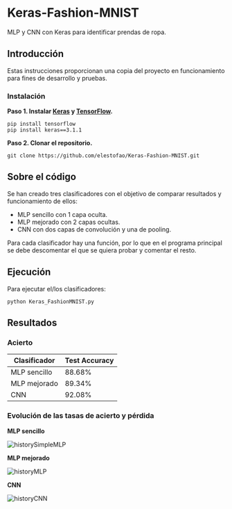 # Keras-Fashion-MNIST

MLP y CNN con Keras para identificar prendas de ropa.

## Introducción

Estas instrucciones proporcionan una copia del proyecto en funcionamiento para fines de desarrollo y pruebas.

### Instalación

**Paso 1. Instalar [Keras](https://github.com/keras-team/keras) y [TensorFlow](https://github.com/tensorflow/tensorflow).**

    pip install tensorflow
    pip install keras==3.1.1

**Paso 2. Clonar el repositorio.**

    git clone https://github.com/elestofao/Keras-Fashion-MNIST.git

## Sobre el código

Se han creado tres clasificadores con el objetivo de comparar resultados y funcionamiento de ellos:

- MLP sencillo con 1 capa oculta.
- MLP mejorado con 2 capas ocultas.
- CNN con dos capas de convolución y una de pooling.

Para cada clasificador hay una función, por lo que en el programa principal se debe descomentar el que se quiera probar y comentar el resto.

## Ejecución

Para ejecutar el/los clasificadores:

    python Keras_FashionMNIST.py

## Resultados
### Acierto

| Clasificador | Test Accuracy |
| --- | --- |
| MLP sencillo | 88.68% |
| MLP mejorado | 89.34% |
| CNN | 92.08% |

### Evolución de las tasas de acierto y pérdida
**MLP sencillo**

![historySimpleMLP](https://github.com/elestofao/Keras-Fashion-MNIST/assets/149679202/35586e11-ec78-4eba-b99a-51e40b5633e3)


**MLP mejorado**

![historyMLP](https://github.com/elestofao/Keras-Fashion-MNIST/assets/149679202/b92d6551-cf54-4c2a-abe1-97b9663c42d4)


**CNN**

![historyCNN](https://github.com/elestofao/Keras-Fashion-MNIST/assets/149679202/5b5f8320-768b-4eb2-8d8a-ef9bdf90e353)


